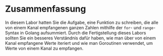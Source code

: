 # Zusammenfassung

In diesem Labor hatten Sie die Aufgabe, eine Funktion zu schreiben, die alle von einem Kanal empfangenen ganzen Zahlen mithilfe der `for`- und `range`-Syntax in Golang aufsummiert. Durch die Fertigstellung dieses Labors sollten Sie ein besseres Verständnis dafür haben, wie man über von einem Kanal empfangene Werte iteriert und wie man Goroutinen verwendet, um Werte von einem Kanal zu empfangen.
